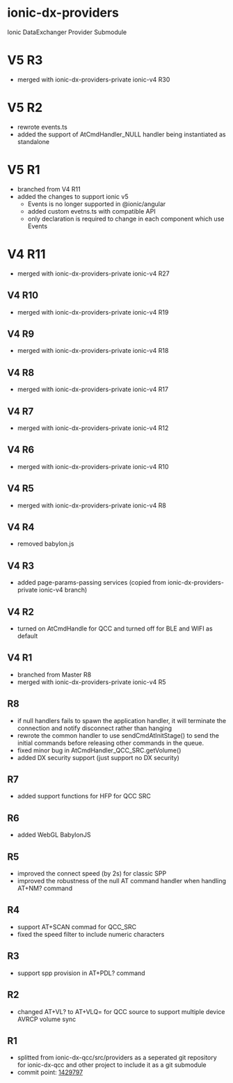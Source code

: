 # ionic-dx-providers
Ionic DataExchanger Provider Submodule

# V5 R3
* merged with ionic-dx-providers-private ionic-v4 R30

# V5 R2
* rewrote events.ts
* added the support of AtCmdHandler_NULL handler being instantiated as standalone

# V5 R1
* branched from V4 R11
* added the changes to support ionic v5
    * Events is no longer supported in @ionic/angular
    * added custom evetns.ts with compatible API
    * only declaration is required to change in each component which use Events

# V4 R11
* merged with ionic-dx-providers-private ionic-v4 R27

## V4 R10
* merged with ionic-dx-providers-private ionic-v4 R19

## V4 R9
* merged with ionic-dx-providers-private ionic-v4 R18

## V4 R8
* merged with ionic-dx-providers-private ionic-v4 R17

## V4 R7
* merged with ionic-dx-providers-private ionic-v4 R12

## V4 R6
* merged with ionic-dx-providers-private ionic-v4 R10

## V4 R5
* merged with ionic-dx-providers-private ionic-v4 R8

## V4 R4
* removed babylon.js

## V4 R3
* added page-params-passing services (copied from ionic-dx-providers-private ionic-v4 branch)

## V4 R2
* turned on AtCmdHandle for QCC and turned off for BLE and WIFI as default

## V4 R1
* branched from Master R8
* merged with ionic-dx-providers-private ionic-v4 R5

## R8
* if null handlers fails to spawn the application handler, it will terminate the connection and notify disconnect rather than hanging
* rewrote the common handler to use sendCmdAtInitStage() to send the initial commands before releasing other commands in the queue.
* fixed minor bug in AtCmdHandler_QCC_SRC.getVolume()
* added DX security support (just support no DX security) 

## R7
* added support functions for HFP for QCC SRC

## R6 
* added WebGL BabylonJS

## R5
* improved the connect speed (by 2s) for classic SPP
* improved the robustness of the null AT command handler when handling AT+NM? command

## R4
* support AT+SCAN commad for QCC_SRC
* fixed the speed filter to include numeric characters

## R3
* support spp provision in AT+PDL? command

## R2
* changed AT+VL? to AT+VLQ= for QCC source to support multiple device AVRCP volume sync

## R1
* splitted from ionic-dx-qcc/src/providers as a seperated git repository for ionic-dx-qcc and other project to include it as a git submodule
* commit point: [1429797](https://github.com/GT-tronics/ionic-dx-qcc/commit/1429797563c895c8fa7475a267c29a1db437135f)

